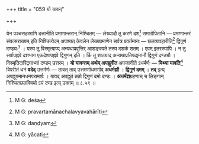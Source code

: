 +++
title = "059 यो यावन्"

+++


येन पञ्चसहस्राणि दत्तानीति प्रमाणान्तरान् निश्चितम् — लेख्यादौ तु करणे दश[^२३६] समारोपितानि — प्रमाणान्तरं संवत्सराख्यम् इति निश्चित्येदम् अपश्यत् केवलेन लेख्यप्रमाणेन सर्वत्र प्रवर्तमानः — छलव्यवहारीति[^२३७] द्विगुणं दण्ड्यः[^२३८] । यस्य तु विस्मृत्याप्य् अन्यथाप्रवृत्तिर् आशङ्क्यते तस्य दशकं शतम् । एवम् इतरस्यापि । न तु सर्वापह्नवे दशभाग एकदेशापह्नवे द्विगुणम् इति । किं तु शाठ्याद् अन्यथाप्रतिपद्यमानौ द्विगुणं दण्ड्यौ । विस्मृतिदारिद्र्याभ्यां दण्डम् उत्तरम् । **यो यावन्तम् अर्थम् अपह्नुवीत** अपजानीते ऽधर्मर्णः — **मिथ्या यावति**[^२३९] विपरीतं धनं **वदेद्** उत्तर्मर्णः — तावत् ताव् उत्तमर्णाधमर्णाव् **अधर्मज्ञौ** । **द्विगुणं दमम्** । **तद्** इत्य् अपह्नूयमानधनपरामर्शः । यावद् अपह्नुतं ततो द्विगुणं दमो दण्डः । **अधर्मज्ञ**ग्रहणाच् च लिङ्गान् निश्चितछलविषयो ऽयं दण्ड इत्य् उक्तम् ॥ ८.५९ ॥


[^२३९]:
     M G: yācati


[^२३८]:
     M G: daṇḍyam


[^२३७]:
     M G: pravartamānachalavyavahārīti


[^२३६]:
     M G: deśa